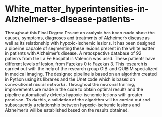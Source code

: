 # White_matter_hyperintensities-in-Alzheimer-s-disease-patients-

Throughout this Final Degree Project an analysis has been made about the causes, symptoms, diagnoses and treatments of Alzheimer’s disease as well as its relationship with hypoxic-ischemic lesions. It has been designed a pipeline capable of segmenting these lesions present in the white matter in patients with Alzheimer’s disease. A retrospective database of 92 patients from the La Fe Hospital in Valencia was used. These patients have different levels of lesion, from Fazekas 0 to Fazekas 3. This research is carried out with the help of the research group GIBI and QUIBIM specialized in medical imaging. The designed pipeline is based on an algorithm created in Python using its libraries and the Unet code which is based on convolutional neural networks. Throughout the neuronal training, improvements are made in the code to obtain optimal results and the pipeline automatically detects hypoxic-ischemic lesions with greater precision. To do this, a validation of the algorithm will be carried out and subsequently a relationship between hypoxic-ischemic lesions and Alzheimer’s will be established based on the results obtained.

